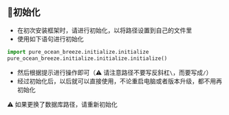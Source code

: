 ## 🌟初始化
* 在初次安装框架时，请进行初始化，以将路径设置到自己的文件里
* 使用如下语句进行初始化
```python
import pure_ocean_breeze.initialize.initialize
pure_ocean_breeze.initialize.initialize.initialize()
```
* 然后根据提示进行操作即可（⚠️ 请注意路径不要写反斜杠`\`，而要写成`/`）
* 经过初始化后，以后就可以直接使用，不论重启电脑或者版本升级，都不用再初始化

⚠️  如果更换了数据库路径，请重新初始化

<!-- ::: pure_ocean_breeze.initialize.initialize -->